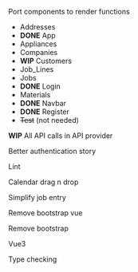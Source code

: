 Port components to render functions
   - Addresses
   - **DONE** App
   - Appliances
   - Companies
   - **WIP** Customers
   - Job_Lines
   - Jobs
   - **DONE** Login
   - Materials
   - **DONE** Navbar
   - **DONE** Register
   - ~~Test~~ (not needed)

**WIP** All API calls in API provider

Better authentication story

Lint

Calendar drag n drop

Simplify job entry

Remove bootstrap vue

Remove bootstrap

Vue3

Type checking
